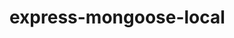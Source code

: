 # express-mongoose-local

<!--
Following Colt this time. Adding simpel html-css-js insted ejs for frontend clone.
Express and local mongodb server for creating store.
 -->
